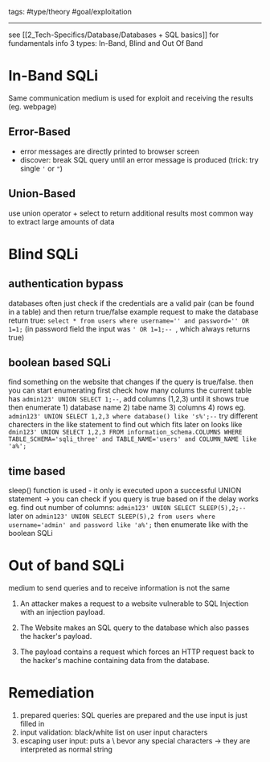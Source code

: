 tags: #type/theory #goal/exploitation

---

see [[2_Tech-Specifics/Database/Databases + SQL basics]] for fundamentals info
3 types: In-Band, Blind and Out Of Band

# In-Band SQLi
Same communication medium is used for exploit and receiving the results (eg. webpage)
## Error-Based
- error messages are directly printed to browser screen
- discover: break SQL query until an error message is produced (trick: try single `'` or `"`)
## Union-Based 
use union operator + select to return additional results
most common way to extract large amounts of data

# Blind SQLi
## authentication bypass
databases often just check if the credentials are a valid pair (can be found in a table) and then return true/false
example request to make the database return true: `select * from users where username='' and password='' OR 1=1;` (in password field the input was `' OR 1=1;-- `, which always returns true)

## boolean based SQLi
find something on the website that changes if the query is true/false.
then you can start enumerating
first check how many colums the current table has `admin123' UNION SELECT 1;--`, add columns (1,2,3) until it shows true
then enumerate 1) database name 2) tabe name 3) columns 4) rows
eg. `admin123' UNION SELECT 1,2,3 where database() like 's%';--` try different charecters in the like statement to find out which fits
later on looks like `dmin123' UNION SELECT 1,2,3 FROM information_schema.COLUMNS WHERE TABLE_SCHEMA='sqli_three' and TABLE_NAME='users' and COLUMN_NAME like 'a%';`

## time based
sleep() function is used - it only is executed upon a successful UNION statement -> you can check if you query is true based on if the delay works
eg. find out number of columns: `admin123' UNION SELECT SLEEP(5),2;--`
later on `admin123' UNION SELECT SLEEP(5),2 from users where username='admin' and password like 'a%';`
then enumerate like with the boolean SQLi

# Out of band SQLi
medium to send queries and to receive information is  not the same
1) An attacker makes a request to a website vulnerable to SQL Injection with an injection payload.
2) The Website makes an SQL query to the database which also passes the hacker's payload.

3) The payload contains a request which forces an HTTP request back to the hacker's machine containing data from the database.

# Remediation
1) prepared queries: SQL queries are prepared and the use input is just filled in
2) input validation: black/white list on user input characters
3) escaping user input: puts a \ bevor any special characters -> they are interpreted as normal string

